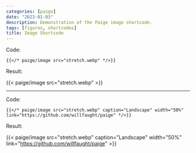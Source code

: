 ```yaml
---
categories: [paige]
date: "2023-01-03"
description: Demonstration of the Paige image shortcode.
tags: [figures, shortcodes]
title: Image Shortcode
---
```


Code:

```go-text-template
{{</* paige/image src="stretch.webp" */>}}
```

Result:

{{< paige/image src="stretch.webp" >}}

---

Code:

```go-text-template
{{</* paige/image src="stretch.webp" caption="Landscape" width="50%" link="https://github.com/willfaught/paige" */>}}
```

Result:

{{< paige/image src="stretch.webp" caption="Landscape" width="50%" link="https://github.com/willfaught/paige" >}}

